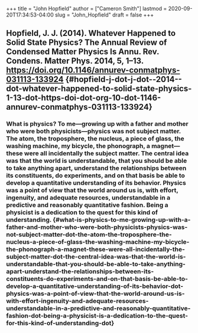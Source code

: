 +++
title = "John Hopfield"
author = ["Cameron Smith"]
lastmod = 2020-09-20T17:34:53-04:00
slug = "John_Hopfield"
draft = false
+++

## Hopfield, J. J. (2014). Whatever Happened to Solid State Physics? <span class="underline"><span class="underline">The Annual Review of Condensed Matter Physics Is Annu. Rev. Condens. Matter Phys. 2014</span></span>, <span class="underline"><span class="underline">5</span></span>, 1–13. <https://doi.org/10.1146/annurev-conmatphys-031113-133924> {#hopfield-j-dot-j-dot--2014--dot-whatever-happened-to-solid-state-physics-1-13-dot-https-doi-dot-org-10-dot-1146-annurev-conmatphys-031113-133924}


### What is physics? To me—growing up with a father and mother who were both physicists—physics was not subject matter. The atom, the troposphere, the nucleus, a piece of glass, the washing machine, my bicycle, the phonograph, a magnet—these were all incidentally the subject matter. The central idea was that the world is understandable, that you should be able to take anything apart, understand the relationships between its constituents, do experiments, and on that basis be able to develop a quantitative understanding of its behavior. Physics was a point of view that the world around us is, with effort, ingenuity, and adequate resources, understandable in a predictive and reasonably quantitative fashion. Being a physicist is a dedication to the quest for this kind of understanding. {#what-is-physics-to-me-growing-up-with-a-father-and-mother-who-were-both-physicists-physics-was-not-subject-matter-dot-the-atom-the-troposphere-the-nucleus-a-piece-of-glass-the-washing-machine-my-bicycle-the-phonograph-a-magnet-these-were-all-incidentally-the-subject-matter-dot-the-central-idea-was-that-the-world-is-understandable-that-you-should-be-able-to-take-anything-apart-understand-the-relationships-between-its-constituents-do-experiments-and-on-that-basis-be-able-to-develop-a-quantitative-understanding-of-its-behavior-dot-physics-was-a-point-of-view-that-the-world-around-us-is-with-effort-ingenuity-and-adequate-resources-understandable-in-a-predictive-and-reasonably-quantitative-fashion-dot-being-a-physicist-is-a-dedication-to-the-quest-for-this-kind-of-understanding-dot}
